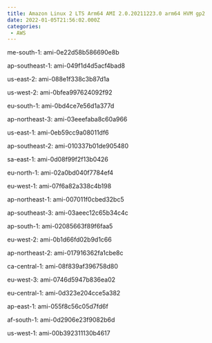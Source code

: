 ```yaml
---
title: Amazon Linux 2 LTS Arm64 AMI 2.0.20211223.0 arm64 HVM gp2
date: 2022-01-05T21:56:02.000Z
categories:
 - AWS
---
```


me-south-1: ami-0e22d58b586690e8b

ap-southeast-1: ami-049f1d4d5acf4bad8

us-east-2: ami-088e1f338c3b87d1a

us-west-2: ami-0bfea997624092f92

eu-south-1: ami-0bd4ce7e56d1a377d

ap-northeast-3: ami-03eeefaba8c60a966

us-east-1: ami-0eb59cc9a08011df6

ap-southeast-2: ami-010337b01de905480

sa-east-1: ami-0d08f99f2f13b0426

eu-north-1: ami-02a0bd040f7784ef4

eu-west-1: ami-07f6a82a338c4b198

ap-northeast-1: ami-007011f0cbed32bc5

ap-southeast-3: ami-03aeec12c65b34c4c

ap-south-1: ami-02085663f89f6faa5

eu-west-2: ami-0b1d66fd02b9d1c66

ap-northeast-2: ami-017916362fa1cbe8c

ca-central-1: ami-08f839af396758d80

eu-west-3: ami-0746d5947b836ea02

eu-central-1: ami-0d323e204cce5a382

ap-east-1: ami-055f8c56c05d7fd6f

af-south-1: ami-0d2906e23f9082b6d

us-west-1: ami-00b392311130b4617


